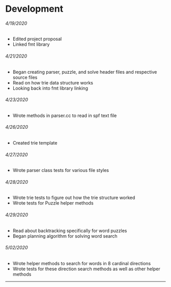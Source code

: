 # Development
###### 4/19/2020
- Edited project proposal
- Linked fmt library 

###### 4/21/2020
- Began creating parser, puzzle, and solve header files and respective source files
- Read on how trie data structure works
- Looking back into fmt library linking

###### 4/23/2020
- Wrote methods in parser.cc to read in spf text file

###### 4/26/2020
- Created trie template

###### 4/27/2020
- Wrote parser class tests for various file styles

###### 4/28/2020
- Wrote trie tests to figure out how the trie structure worked
- Wrote tests for Puzzle helper methods

###### 4/29/2020
- Read about backtracking specifically for word puzzles
- Began planning algorithm for solving word search

###### 5/02/2020
- Wrote helper methods to search for words in 8 cardinal directions
- Wrote tests for these direction search methods as well as other helper methods
---
